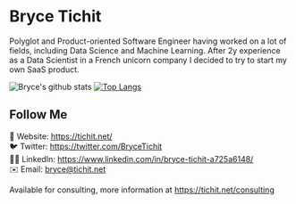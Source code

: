 # Bryce Tichit

Polyglot and Product-oriented Software Engineer having worked on a lot of fields, including Data Science and Machine Learning. After 2y experience as a Data Scientist in a French unicorn company I decided to try to start my own SaaS product.

![Bryce's github stats](https://github-readme-stats.vercel.app/api?username=akaban&show_icons=true&theme=nightowl)
[![Top Langs](https://github-readme-stats.vercel.app/api/top-langs/?username=akaban&theme=nightowl&hide=html,css&langs_count=7)](https://github.com/anuraghazra/github-readme-stats)

## Follow Me

🔗 Website: https://tichit.net/<br/>
🐦 Twitter: https://twitter.com/BryceTichit<br/>
👨‍💼 LinkedIn: https://www.linkedin.com/in/bryce-tichit-a725a6148/<br/>
✉️ Email: bryce@tichit.net

Available for consulting, more information at https://tichit.net/consulting
